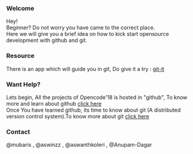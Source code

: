 
### Welcome
Hey!  
Beginner? Do not worry you have came to the correct place.  
Here we will give you a brief idea on how to kick start opensource development with github and git.

### Resource
There is an app which will guide you in git, Do give it a try : [git-it](https://github.com/jlord/git-it-electron)  

### Want Help?
Lets begin,
All the projects of Opencode'18 is hosted in "github", To know more and learn about github [click here](https://github.com/opencode18/Resources/blob/master/Github.md)  
Once You have learned github, its time to know about git (A distributed version control system).To know more about git [click here](https://github.com/opencode18/Resources/blob/master/git.md)  

### Contact
@mubaris , @aswinzz , @aswanthkoleri , @Anupam-Dagar